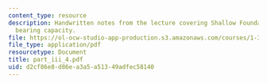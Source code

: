 ```yaml
---
content_type: resource
description: Handwritten notes from the lecture covering Shallow Foundations on sand,
  bearing capacity.
file: https://ol-ocw-studio-app-production.s3.amazonaws.com/courses/1-361-advanced-soil-mechanics-fall-2004/d2cf86e8d86ea3a5a51349adfec58140_part_iii_4.pdf
file_type: application/pdf
resourcetype: Document
title: part_iii_4.pdf
uid: d2cf86e8-d86e-a3a5-a513-49adfec58140
---
```

